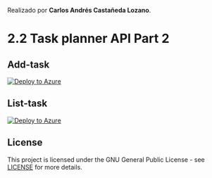 Realizado por **Carlos Andrés Castañeda Lozano**.
# 2.2 Task planner API Part 2
## Add-task
[![Deploy to Azure](https://aka.ms/deploytoazurebutton)](https://taskplanner-ieti.azurewebsites.net/api/add-task?code=W1TwNlFITqPsWbiM1QVs86baaOezxCajA4z/zY4DFcpfs6PQKwSG7g==)
## List-task
[![Deploy to Azure](https://aka.ms/deploytoazurebutton)](https://taskplanner-ieti.azurewebsites.net/api/list-task?code=/s20agWQHatQSfQwzv8170axWYxH2ERJMoo6fnIXszWuS7QhOZXTvg==)
## License
This project is licensed under the GNU General Public License - see [LICENSE](LICENSE) for more details.
